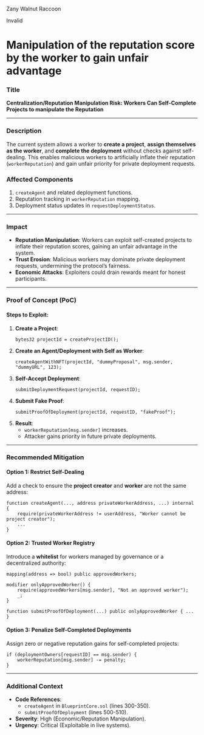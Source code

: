 Zany Walnut Raccoon

Invalid

# Manipulation of the reputation score by the worker to gain unfair advantage

### **Title**  
**Centralization/Reputation Manipulation Risk: Workers Can Self-Complete Projects to manipulate the  Reputation**

---

### **Description**  
The current system allows a worker to **create a project**, **assign themselves as the worker**, and **complete the deployment** without checks against self-dealing. This enables malicious workers to artificially inflate their reputation (`workerReputation`) and gain unfair priority for private deployment requests.  

### **Affected Components**  
1. `createAgent` and related deployment functions.  
2. Reputation tracking in `workerReputation` mapping.  
3. Deployment status updates in `requestDeploymentStatus`.  

---

### **Impact**  
- **Reputation Manipulation**: Workers can exploit self-created projects to inflate their reputation scores, gaining an unfair advantage in the system.  
- **Trust Erosion**: Malicious workers may dominate private deployment requests, undermining the protocol’s fairness.  
- **Economic Attacks**: Exploiters could drain rewards meant for honest participants.  

---

### **Proof of Concept (PoC)**  
#### **Steps to Exploit**:  
1. **Create a Project**:  
   ```solidity  
   bytes32 projectId = createProjectID();  
   ```  
2. **Create an Agent/Deployment with Self as Worker**:  
   ```solidity  
   createAgentWithNFT(projectId, "dummyProposal", msg.sender, "dummyURL", 123);  
   ```  
3. **Self-Accept Deployment**:  
   ```solidity  
   submitDeploymentRequest(projectId, requestID);  
   ```  
4. **Submit Fake Proof**:  
   ```solidity  
   submitProofOfDeployment(projectId, requestID, "fakeProof");  
   ```  
5. **Result**:  
   - `workerReputation[msg.sender]` increases.  
   - Attacker gains priority in future private deployments.  

---

### **Recommended Mitigation**  
#### **Option 1: Restrict Self-Dealing**  
Add a check to ensure the **project creator** and **worker** are not the same address:  
```solidity  
function createAgent(..., address privateWorkerAddress, ...) internal {  
    require(privateWorkerAddress != userAddress, "Worker cannot be project creator");  
    ...  
}  
```  

#### **Option 2: Trusted Worker Registry**  
Introduce a **whitelist** for workers managed by governance or a decentralized authority:  
```solidity  
mapping(address => bool) public approvedWorkers;  

modifier onlyApprovedWorker() {  
    require(approvedWorkers[msg.sender], "Not an approved worker");  
    _;  
}  

function submitProofOfDeployment(...) public onlyApprovedWorker { ... }  
```  

#### **Option 3: Penalize Self-Completed Deployments**  
Assign zero or negative reputation gains for self-completed projects:  
```solidity  
if (deploymentOwners[requestID] == msg.sender) {  
    workerReputation[msg.sender] -= penalty;  
}  
```  

---

### **Additional Context**  
- **Code References**:  
  - `createAgent` in `BlueprintCore.sol` (lines 300-350).  
  - `submitProofOfDeployment` (lines 500-510).  
- **Severity**: High (Economic/Reputation Manipulation).  
- **Urgency**: Critical (Exploitable in live systems).  
